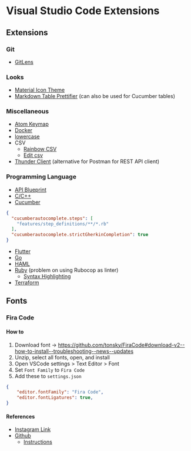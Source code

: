 # Visual Studio Code Extensions

## Extensions

### Git

- [GitLens](https://marketplace.visualstudio.com/items?itemName=eamodio.gitlens)

### Looks

- [Material Icon Theme](https://marketplace.visualstudio.com/items?itemName=PKief.material-icon-theme)
- [Markdown Table Prettifier](https://marketplace.visualstudio.com/items?itemName=darkriszty.markdown-table-prettify) (can also be used for Cucumber tables)

### Miscellaneous

- [Atom Keymap](https://marketplace.visualstudio.com/items?itemName=ms-vscode.atom-keybindings)
- [Docker](https://marketplace.visualstudio.com/items?itemName=ms-azuretools.vscode-docker)
- [lowercase](https://marketplace.visualstudio.com/items?itemName=ruiquelhas.vscode-lowercase)
- CSV
  - [Rainbow CSV](https://marketplace.visualstudio.com/items?itemName=mechatroner.rainbow-csv)
  - [Edit csv](https://marketplace.visualstudio.com/items?itemName=janisdd.vscode-edit-csv)
- [Thunder Client](https://marketplace.visualstudio.com/items?itemName=rangav.vscode-thunder-client) (alternative for Postman for REST API client)

### Programming Language

- [API Blueprint](https://marketplace.visualstudio.com/items?itemName=vncz.vscode-apielements)
- [C/C++](https://marketplace.visualstudio.com/items?itemName=ms-vscode.cpptools)
- [Cucumber](https://marketplace.visualstudio.com/items?itemName=alexkrechik.cucumberautocomplete)
```json
{
  "cucumberautocomplete.steps": [
    "features/step_definitions/**/*.rb"
  ],
  "cucumberautocomplete.strictGherkinCompletion": true
}
```
- [Flutter](https://marketplace.visualstudio.com/items?itemName=Dart-Code.flutter)
- [Go](https://marketplace.visualstudio.com/items?itemName=golang.Go)
- [HAML](https://marketplace.visualstudio.com/items?itemName=vayan.haml)
- [Ruby](https://marketplace.visualstudio.com/items?itemName=rebornix.Ruby) (problem on using Rubocop as linter)
  - [Syntax Highlighting](https://marketplace.visualstudio.com/items?itemName=wingrunr21.vscode-ruby)
- [Terraform](https://marketplace.visualstudio.com/items?itemName=HashiCorp.terraform)

## Fonts

### Fira Code

#### How to

1. Download font -> https://github.com/tonsky/FiraCode#download-v2--how-to-install--troubleshooting--news--updates
2. Unzip, select all fonts, open, and install
3. Open VSCode settings > Text Editor > Font
4. Set `Font Family` to `Fira Code`
5. Add these to `settings.json`
```json
{
    "editor.fontFamily": "Fira Code",
    "editor.fontLigatures": true,
}
```

#### References
- [Instagram Link](https://www.instagram.com/p/B6TQ_Q0IBrq/?igshid=1pi5e2qiy1cx8)
- [Github](https://github.com/tonsky/FiraCode)
  - [Instructions](https://github.com/tonsky/FiraCode/wiki/VS-Code-Instructions)
